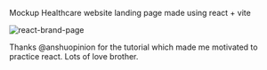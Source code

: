 Mockup Healthcare website landing page made using react + vite

![react-brand-page ](https://github.com/varun-desu-yo/sample-brand-page/assets/70738527/6e1376eb-8578-4a5a-9053-924aeb58d70c)

Thanks @anshuopinion for the tutorial which made me motivated to practice react. Lots of love brother.
